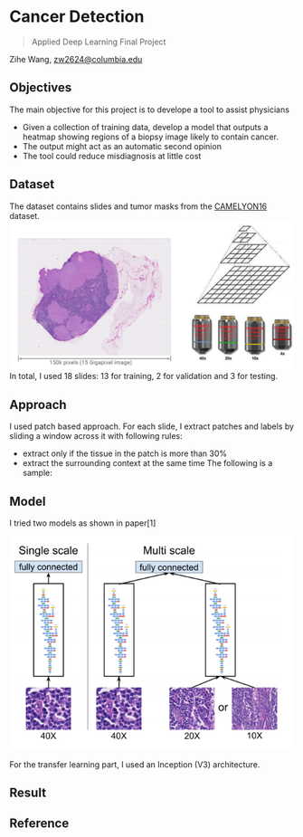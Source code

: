 # Cancer Detection

>Applied Deep Learning Final Project

Zihe Wang, zw2624@columbia.edu

**Objectives**
------------
The main objective for this project is to develope a tool to assist physicians
* Given a collection of training data, develop a model that outputs a heatmap showing regions of a biopsy image likely to contain cancer.
* The output might act as an automatic second opinion
* The tool could reduce misdiagnosis at little cost


**Dataset**
------------
The dataset contains slides and tumor masks from the [CAMELYON16](https://camelyon17.grand-challenge.org/Data/) dataset. 
![](./figures/data_format.PNG)
In total, I used 18 slides: 13 for training, 2 for validation and 3 for testing.

**Approach**
------------
I used patch based approach. For each slide, I extract patches and labels by sliding a window across it with following rules:
* extract only if the tissue in the patch is more than 30%
* extract the surrounding context at the same time
The following is a sample:


**Model**
------------
I tried two models as shown in paper[1]

![](./figures/model.PNG)

For the transfer learning part, I used an Inception (V3) architecture.


**Result**
------------


**Reference**
------------
